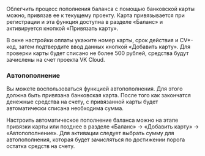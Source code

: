 Облегчить процесс пополнения баланса с помощью банковской карты можно, привязав ее к текущему проекту. Карта привязывается при регистрации и эта функция доступна в разделе «Баланс» и активируется кнопкой «Привязать карту».

В окне настройки оплаты укажите номер карты, срок действия и CV\*-код, затем подтвердите ввод данных кнопкой «Добавить карту». Для проверки карты будет списано не более 500 рублей, средства будут зачислены на счет проекта VK Cloud.

### Автопополнение

Вы можете воспользоваться функцией автопополнения. Для этого должна быть привязана банковская карта.
После того как закончатся денежные средства на счету, с привязанной карты будет автоматически списана необходима сумма.

Настроить автоматическое пополнение баланса можно на этапе привязки карты или позднее в разделе «Баланс» → «Добавить карту» → «Автопополнение». Для активации следует выбрать сумму для автопополнения, которая будет зачисляться по достижении порога остатка средств на счету.
